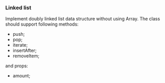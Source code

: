 ### Linked list

Implement doubly linked list data structure without using Array. The class should support following methods:

* push;
* pop;
* iterate;
* insertAfter;
* removeItem;

and props:

* amount;
